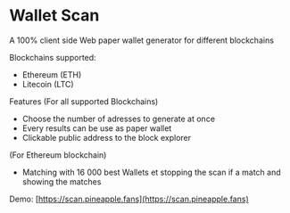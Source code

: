 # Wallet Scan

A 100% client side Web paper wallet generator for different blockchains

Blockchains supported:
  - Ethereum (ETH)
  - Litecoin (LTC)

Features
  (For all supported Blockchains)
  - Choose the number of adresses to generate at once
  - Every results can be use as paper wallet
  - Clickable public address to the block explorer
  
  (For Ethereum blockchain)
  - Matching with 16 000 best Wallets et stopping the scan if a match and showing the matches

Demo: [https://scan.pineapple.fans](https://scan.pineapple.fans)
